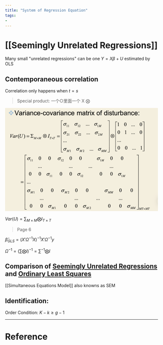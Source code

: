 ```yaml
---
title: "System of Regression Equation"
tags:
- 
---
```


# [[Seemingly Unrelated Regressions]]

Many small "unrelated regressions" can be one $Y=X\beta +U$ estimated by OLS

## Contemporaneous correlation

Correlation only happens when $t=s$

> Special product: 一个○里面一个 X $\bigotimes$ 

![](截屏2023-07-26%2009.15.02.png)

$Var(U)=\sum _{M \times M}\bigotimes I_{T \times T}$ 

> Page 6

$\hat \beta _{GLS}=(X'\Omega^{-1}X)^{-1}X'\Omega^{-1}y$ 


$\Omega^{-1}=(\sum \bigotimes I)^{-1}=\sum^{-1}\bigotimes I$

## Comparison of [Seemingly Unrelated Regressions](Seemingly%20Unrelated%20Regressions) and [Ordinary Least Squares](Ordinary%20Least%20Squares.md)

[[Simultaneous Equations Model]] also knowns as SEM

## Identification:

Order Condition: $K-k\geq g-1$ 


---



# Reference 

